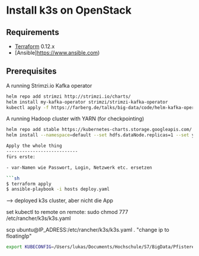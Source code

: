 Install k3s on OpenStack
============================


Requirements
------------

-	[Terraform](https://www.terraform.io/downloads.html) 0.12.x
-	[Ansible]https://www.ansible.com)


## Prerequisites

A running Strimzi.io Kafka operator

```bash
helm repo add strimzi http://strimzi.io/charts/
helm install my-kafka-operator strimzi/strimzi-kafka-operator
kubectl apply -f https://farberg.de/talks/big-data/code/helm-kafka-operator/kafka-cluster-def.yaml
```

A running Hadoop cluster with YARN (for checkpointing)

```bash
helm repo add stable https://kubernetes-charts.storage.googleapis.com/
helm install --namespace=default --set hdfs.dataNode.replicas=1 --set yarn.nodeManager.replicas=1 --set hdfs.webhdfs.enabled=true my-hadoop-cluster stable/hadoop

Apply the whole thing
---------------------------
fürs erste:

- var-Namen wie Passwort, Login, Netzwerk etc. ersetzen

```sh
$ terraform apply
$ ansible-playbook -i hosts deploy.yaml
```

--> deployed k3s cluster, aber nicht die App

set kubectl to remote
on remote:
sudo chmod 777 /etc/rancher/k3s/k3s.yaml

scp ubuntu@IP_ADRESS:/etc/rancher/k3s/k3s.yaml .
"change ip to floatingIp"

```sh
export KUBECONFIG=/Users/lukas/Documents/Hochschule/S7/BigData/PfisterersAppOnOpenStack/k3s.yaml
```
